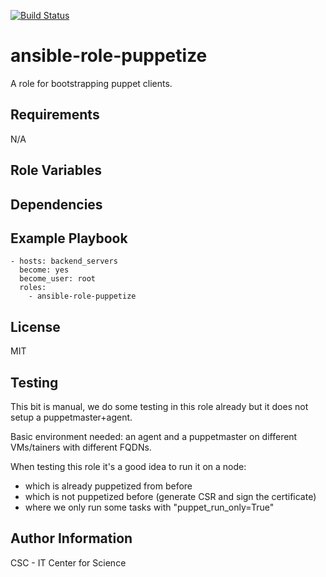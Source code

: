 [![Build Status](https://travis-ci.org/CSCfi/ansible-role-puppetize.svg?branch=master)](https://travis-ci.org/CSCfi/ansible-role-puppetize)

ansible-role-puppetize
=========

A role for bootstrapping puppet clients.

Requirements
------------

N/A

Role Variables
--------------

Dependencies
------------

Example Playbook
----------------

```
- hosts: backend_servers
  become: yes
  become_user: root
  roles:
    - ansible-role-puppetize
```

License
-------

MIT

Testing
-------

This bit is manual, we do some testing in this role already but it does not setup a puppetmaster+agent.

Basic environment needed: an agent and a puppetmaster on different VMs/tainers with different FQDNs.

When testing this role it's a good idea to run it on a node:
  - which is already puppetized from before
  - which is not puppetized before (generate CSR and sign the certificate)
  - where we only run some tasks with "puppet_run_only=True"

Author Information
------------------

CSC - IT Center for Science
